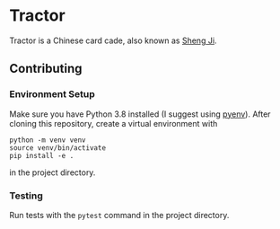 # Tractor

Tractor is a Chinese card cade, also known as [Sheng Ji](https://en.wikipedia.org/wiki/Sheng_ji).

## Contributing

### Environment Setup

Make sure you have Python 3.8 installed (I suggest using [pyenv](https://github.com/pyenv/pyenv#installation)). After cloning this repository, create a virtual environment with

```
python -m venv venv
source venv/bin/activate
pip install -e .
```

in the project directory.

### Testing

Run tests with the `pytest` command in the project directory.
